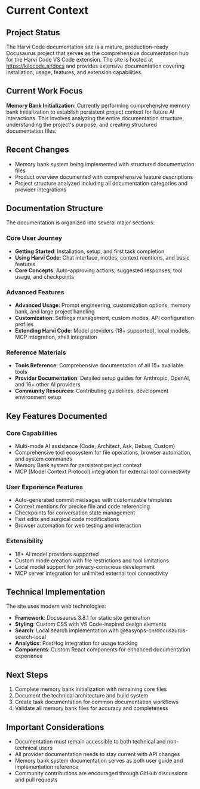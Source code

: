 # Current Context

## Project Status

The Harvi Code documentation site is a mature, production-ready Docusaurus project that serves as the comprehensive documentation hub for the Harvi Code VS Code extension. The site is hosted at https://kilocode.ai/docs and provides extensive documentation covering installation, usage, features, and extension capabilities.

## Current Work Focus

**Memory Bank Initialization**: Currently performing comprehensive memory bank initialization to establish persistent project context for future AI interactions. This involves analyzing the entire documentation structure, understanding the project's purpose, and creating structured documentation files.

## Recent Changes

- Memory bank system being implemented with structured documentation files
- Product overview documented with comprehensive feature descriptions
- Project structure analyzed including all documentation categories and provider integrations

## Documentation Structure

The documentation is organized into several major sections:

### Core User Journey

- **Getting Started**: Installation, setup, and first task completion
- **Using Harvi Code**: Chat interface, modes, context mentions, and basic features
- **Core Concepts**: Auto-approving actions, suggested responses, tool usage, and checkpoints

### Advanced Features

- **Advanced Usage**: Prompt engineering, customization options, memory bank, and large project handling
- **Customization**: Settings management, custom modes, API configuration profiles
- **Extending Harvi Code**: Model providers (18+ supported), local models, MCP integration, shell integration

### Reference Materials

- **Tools Reference**: Comprehensive documentation of all 15+ available tools
- **Provider Documentation**: Detailed setup guides for Anthropic, OpenAI, and 16+ other AI providers
- **Community Resources**: Contributing guidelines, development environment setup

## Key Features Documented

### Core Capabilities

- Multi-mode AI assistance (Code, Architect, Ask, Debug, Custom)
- Comprehensive tool ecosystem for file operations, browser automation, and system commands
- Memory Bank system for persistent project context
- MCP (Model Context Protocol) integration for external tool connectivity

### User Experience Features

- Auto-generated commit messages with customizable templates
- Context mentions for precise file and code referencing
- Checkpoints for conversation state management
- Fast edits and surgical code modifications
- Browser automation for web testing and interaction

### Extensibility

- 18+ AI model providers supported
- Custom mode creation with file restrictions and tool limitations
- Local model support for privacy-conscious development
- MCP server integration for unlimited external tool connectivity

## Technical Implementation

The site uses modern web technologies:

- **Framework**: Docusaurus 3.8.1 for static site generation
- **Styling**: Custom CSS with VS Code-inspired design elements
- **Search**: Local search implementation with @easyops-cn/docusaurus-search-local
- **Analytics**: PostHog integration for usage tracking
- **Components**: Custom React components for enhanced documentation experience

## Next Steps

1. Complete memory bank initialization with remaining core files
2. Document the technical architecture and build system
3. Create task documentation for common documentation workflows
4. Validate all memory bank files for accuracy and completeness

## Important Considerations

- Documentation must remain accessible to both technical and non-technical users
- All provider documentation needs to stay current with API changes
- Memory bank system documentation serves as both user guide and implementation reference
- Community contributions are encouraged through GitHub discussions and pull requests
